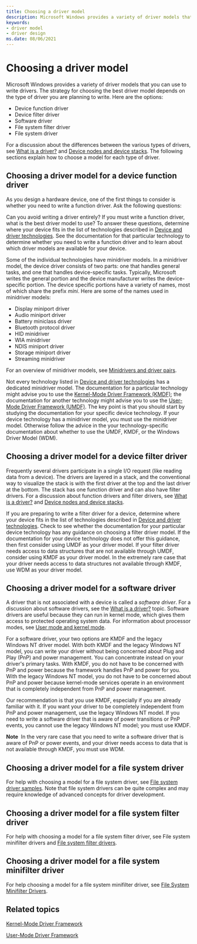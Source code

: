 ```yaml
---
title: Choosing a driver model
description: Microsoft Windows provides a variety of driver models that you can use to write drivers.
keywords:
- driver model
- driver design
ms.date: 08/06/2021
---
```


# Choosing a driver model


Microsoft Windows provides a variety of driver models that you can use to write drivers. The strategy for choosing the best driver model depends on the type of driver you are planning to write. Here are the options:

-   Device function driver
-   Device filter driver
-   Software driver
-   File system filter driver
-   File system driver

For a discussion about the differences between the various types of drivers, see [What is a driver?](what-is-a-driver-.md) and [Device nodes and device stacks](device-nodes-and-device-stacks.md). The following sections explain how to choose a model for each type of driver.

## Choosing a driver model for a device function driver


As you design a hardware device, one of the first things to consider is whether you need to write a function driver. Ask the following questions:

Can you avoid writing a driver entirely?
If you must write a function driver, what is the best driver model to use?
To answer these questions, determine where your device fits in the list of technologies described in [Device and driver technologies](../device-and-driver-technologies.md). See the documentation for that particular technology to determine whether you need to write a function driver and to learn about which driver models are available for your device.

Some of the individual technologies have minidriver models. In a minidriver model, the device driver consists of two parts: one that handles general tasks, and one that handles device-specific tasks. Typically, Microsoft writes the general portion and the device manufacturer writes the device-specific portion. The device specific portions have a variety of names, most of which share the prefix *mini*. Here are some of the names used in minidriver models:

-   Display miniport driver
-   Audio miniport driver
-   Battery miniclass driver
-   Bluetooth protocol driver
-   HID minidriver
-   WIA minidriver
-   NDIS miniport driver
-   Storage miniport driver
-   Streaming minidriver

For an overview of minidriver models, see [Minidrivers and driver pairs](minidrivers-and-driver-pairs.md).

Not every technology listed in [Device and driver technologies](../device-and-driver-technologies.md) has a dedicated minidriver model. The documentation for a particular technology might advise you to use the [Kernel-Mode Driver Framework (KMDF)](../wdf/index.md); the documentation for another technology might advise you to use the [User-Mode Driver Framework (UMDF)](../wdf/index.md). The key point is that you should start by studying the documentation for your specific device technology. If your device technology has a minidriver model, you must use the minidriver model. Otherwise follow the advice in the your technology-specific documentation about whether to use the UMDF, KMDF, or the Windows Driver Model (WDM).

## Choosing a driver model for a device filter driver


Frequently several drivers participate in a single I/O request (like reading data from a device). The drivers are layered in a stack, and the conventional way to visualize the stack is with the first driver at the top and the last driver at the bottom. The stack has one function driver and can also have filter drivers. For a discussion about function drivers and filter drivers, see [What is a driver?](what-is-a-driver-.md) and [Device nodes and device stacks](device-nodes-and-device-stacks.md).

If you are preparing to write a filter driver for a device, determine where your device fits in the list of technologies described in [Device and driver technologies](../device-and-driver-technologies.md). Check to see whether the documentation for your particular device technology has any guidance on choosing a filter driver model. If the documentation for your device technology does not offer this guidance, then first consider using UMDF as your driver model. If your filter driver needs access to data structures that are not available through UMDF, consider using KMDF as your driver model. In the extremely rare case that your driver needs access to data structures not available through KMDF, use WDM as your driver model.

## Choosing a driver model for a software driver


A driver that is not associated with a device is called a *software driver*. For a discussion about software drivers, see the [What is a driver?](what-is-a-driver-.md) topic. Software drivers are useful because they can run in kernel mode, which gives them access to protected operating system data. For information about processor modes, see [User mode and kernel mode](user-mode-and-kernel-mode.md).

For a software driver, your two options are KMDF and the legacy Windows NT driver model. With both KMDF and the legacy Windows NT model, you can write your driver without being concerned about Plug and Play (PnP) and power management. You can concentrate instead on your driver's primary tasks. With KMDF, you do not have to be concerned with PnP and power because the framework handles PnP and power for you. With the legacy Windows NT model, you do not have to be concerned about PnP and power because kernel-mode services operate in an environment that is completely independent from PnP and power management.

Our recommendation is that you use KMDF, especially if you are already familiar with it. If you want your driver to be completely independent from PnP and power management, use the legacy Windows NT model. If you need to write a software driver that is aware of power transitions or PnP events, you cannot use the legacy Windows NT model; you must use KMDF.

**Note**  In the very rare case that you need to write a software driver that is aware of PnP or power events, and your driver needs access to data that is not available through KMDF, you must use WDM.

## Choosing a driver model for a file system driver


For help with choosing a model for a file system driver, see [File system driver samples](../samples/file-system-driver-samples.md). Note that file system drivers can be quite complex and may require knowledge of advanced concepts for driver development.


## Choosing a driver model for a file system filter driver


For help with choosing a model for a file system filter driver, see File system minifilter drivers and [File system filter drivers](../ifs/index.md#file-system-filter-drivers).

## Choosing a driver model for a file system minifilter driver


For help choosing a model for a file system minifilter driver, see [File System Minifilter Drivers](../ifs/filter-manager-concepts.md).

## Related topics


[Kernel-Mode Driver Framework](../wdf/index.md)

[User-Mode Driver Framework](../wdf/index.md)

 


